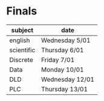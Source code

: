 # Finals
| subject | date |
| ---- | ---- |
| english | Wednesday 5/01 |
| scientific | Thursday 6/01 |
| Discrete | Friday 7/01 |
| Data | Monday 10/01 |
| DLD | Wednesday 12/01 |
| PLC | Thursday 13/01 |
